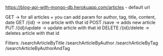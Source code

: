 https://blog-api-with-mongo-db.herokuapp.com/articles - default url


GET                 -> for all articles             + you can add param for author, tag, title, content, date
GET /{id}           -> one article with that id
POST /save          -> adds new article
PUT /{id}/update    -> update article with that id
DELETE /{id}/delete -> deletes article with that id

Filters:
/searchArticleByTitle
/searchArticleByAuthor
/searchArticleByTag
/searchArticleByAuthorAndTag
